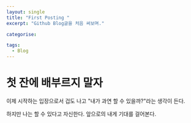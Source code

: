 ```yaml
---
layout: single
title: "First Posting "
excerpt: "Github Blog글을 처음 써보며."

categorise:

tags:
  - Blog
---
```


# 첫 잔에 배부르지 말자

이제 시작하는 입장으로서 겁도 나고 "내가 과연 할 수 있을까?"라는 생각이 든다.

하지만 나는 할 수 있다고 자신한다. 앞으로의 내게 기대를 걸어본다.
